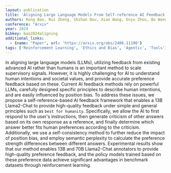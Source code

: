 ```yaml
---
layout: publication
title: 'Aligning Large Language Models From Self-reference AI Feedback With One General Principle'
authors: Rong Bao, Rui Zheng, Shihan Dou, Xiao Wang, Enyu Zhou, Bo Wang, Qi Zhang, Liang Ding, Dacheng Tao
conference: "Arxiv"
year: 2024
bibkey: bao2024aligning
additional_links:
  - {name: "Paper", url: 'https://arxiv.org/abs/2406.11190'}
tags: ['Reinforcement Learning', 'Ethics and Bias', 'Agentic', 'Tools']
---
```

In aligning large language models (LLMs), utilizing feedback from existing
advanced AI rather than humans is an important method to scale supervisory
signals. However, it is highly challenging for AI to understand human
intentions and societal values, and provide accurate preference feedback based
on these. Current AI feedback methods rely on powerful LLMs, carefully designed
specific principles to describe human intentions, and are easily influenced by
position bias. To address these issues, we propose a self-reference-based AI
feedback framework that enables a 13B Llama2-Chat to provide high-quality
feedback under simple and general principles such as ``best for humanity``.
Specifically, we allow the AI to first respond to the user's instructions, then
generate criticism of other answers based on its own response as a reference,
and finally determine which answer better fits human preferences according to
the criticism. Additionally, we use a self-consistency method to further reduce
the impact of position bias, and employ semantic perplexity to calculate the
preference strength differences between different answers. Experimental results
show that our method enables 13B and 70B Llama2-Chat annotators to provide
high-quality preference feedback, and the policy models trained based on these
preference data achieve significant advantages in benchmark datasets through
reinforcement learning.
